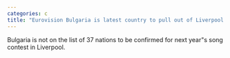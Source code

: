 ```yaml
---
categories: c
title: "Eurovision Bulgaria is latest country to pull out of Liverpool song contest"
---
```

Bulgaria is not on the list of 37 nations to be confirmed for next year"s song contest in Liverpool.